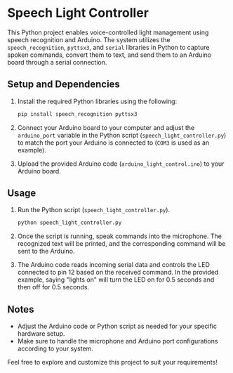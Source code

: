 # Speech Light Controller

This Python project enables voice-controlled light management using speech recognition and Arduino. The system utilizes the `speech_recognition`, `pyttsx3`, and `serial` libraries in Python to capture spoken commands, convert them to text, and send them to an Arduino board through a serial connection.

## Setup and Dependencies
1. Install the required Python libraries using the following:
   ```bash
   pip install speech_recognition pyttsx3
   ```

2. Connect your Arduino board to your computer and adjust the `arduino_port` variable in the Python script (`speech_light_controller.py`) to match the port your Arduino is connected to (`COM3` is used as an example).

3. Upload the provided Arduino code (`arduino_light_control.ino`) to your Arduino board.

## Usage
1. Run the Python script (`speech_light_controller.py`).
   ```bash
   python speech_light_controller.py
   ```

2. Once the script is running, speak commands into the microphone. The recognized text will be printed, and the corresponding command will be sent to the Arduino.

3. The Arduino code reads incoming serial data and controls the LED connected to pin 12 based on the received command. In the provided example, saying "lights on" will turn the LED on for 0.5 seconds and then off for 0.5 seconds.

## Notes
- Adjust the Arduino code or Python script as needed for your specific hardware setup.
- Make sure to handle the microphone and Arduino port configurations according to your system.

Feel free to explore and customize this project to suit your requirements!
